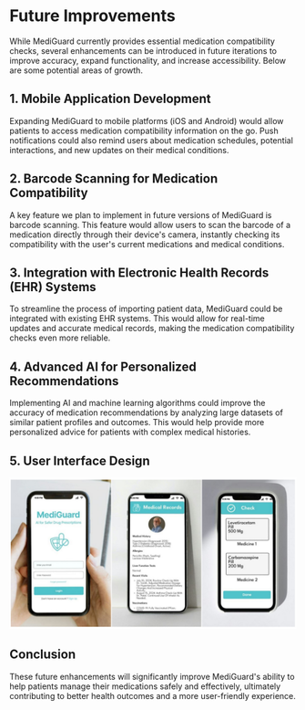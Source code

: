 # Future Improvements 
 
While MediGuard currently provides essential medication compatibility checks, several enhancements can be introduced in future iterations to improve accuracy, expand functionality, and increase accessibility. Below are some potential areas of growth. 
 
## 1. Mobile Application Development 
 
Expanding MediGuard to mobile platforms (iOS and Android) would allow patients to access medication compatibility information on the go. Push notifications could also remind users about medication schedules, potential interactions, and new updates on their medical conditions. 
 
## 2. Barcode Scanning for Medication Compatibility 
 
A key feature we plan to implement in future versions of MediGuard is barcode scanning. This feature would allow users to scan the barcode of a medication directly through their device's camera, instantly checking its compatibility with the user's current medications and medical conditions. 
 
## 3. Integration with Electronic Health Records (EHR) Systems 
 
To streamline the process of importing patient data, MediGuard could be integrated with existing EHR systems. This would allow for real-time updates and accurate medical records, making the medication compatibility checks even more reliable. 
 
## 4. Advanced AI for Personalized Recommendations 
 
Implementing AI and machine learning algorithms could improve the accuracy of medication recommendations by analyzing large datasets of similar patient profiles and outcomes. This would help provide more personalized advice for patients with complex medical histories. 

## 5. User Interface Design
![App](_media/app.jpg)
 
 
## Conclusion 
 
These future enhancements will significantly improve MediGuard's ability to help patients manage their medications safely and effectively, ultimately contributing to better health outcomes and a more user-friendly experience.

